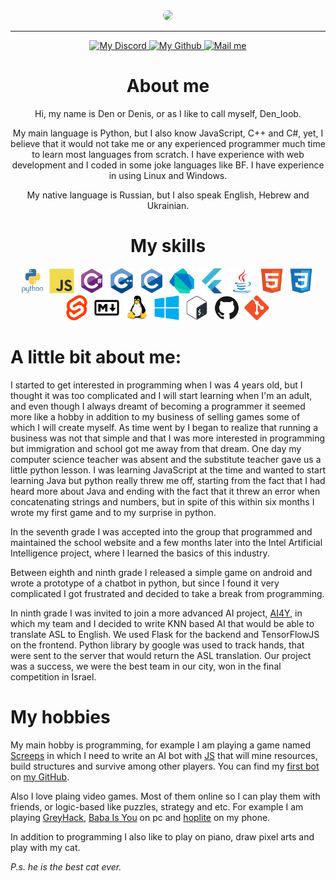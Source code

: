 <div align="center">
   <img src="https://github.com/Denloob.png" height="auto" width="170" style="clip-path:circle()" />
   <hr />

   <a href="https://discord.com/users/400619493539315713">
    <img src="https://github.com/gauravghongde/social-icons/blob/master/PNG/White/Discord_white.png?raw=true" height="auto" width="50" alt="My Discord"/>
   </a>
   <a href="https://github.com/Denloob">
    <img src="https://github.com/gauravghongde/social-icons/blob/master/PNG/White/Github_white.png?raw=true" height="auto" width="50" alt="My Github"/>
   </a>
   <a href="mailto:me@denloob.tk" title="me@denloob.tk">
    <img src="https://github.com/gauravghongde/social-icons/blob/master/PNG/White/Gmail_white.png?raw=true" height="auto" width="50" alt="Mail me"/>
   </a>

# About me

Hi, my name is Den or Denis, or as I like to call myself, Den_loob.

My main language is Python, but I also know JavaScript, C++ and C#, yet, I believe that it would not take me or any experienced programmer much time to learn most languages from scratch. I have experience with web development and I coded in some joke languages like BF.
I have experience in using Linux and Windows.

My native language is Russian, but I also speak English, Hebrew and Ukrainian.

# My skills

<div>
<img src="https://raw.githubusercontent.com/devicons/devicon/1119b9f84c0290e0f0b38982099a2bd027a48bf1/icons/python/python-original-wordmark.svg" title="Python" alt="Python" width="40" height="40"/>&nbsp;
<img src="https://raw.githubusercontent.com/devicons/devicon/1119b9f84c0290e0f0b38982099a2bd027a48bf1/icons/javascript/javascript-original.svg" title="JavaScript" alt="JavaScript" width="40" height="40"/>&nbsp;
<img src="https://raw.githubusercontent.com/devicons/devicon/1119b9f84c0290e0f0b38982099a2bd027a48bf1/icons/csharp/csharp-original.svg" title="C#" alt="C#" width="40" height="40"/>&nbsp;
<img src="https://raw.githubusercontent.com/devicons/devicon/1119b9f84c0290e0f0b38982099a2bd027a48bf1/icons/cplusplus/cplusplus-original.svg" title="C++" alt="C++" width="40" height="40"/>&nbsp;
<img src="https://raw.githubusercontent.com/devicons/devicon/1119b9f84c0290e0f0b38982099a2bd027a48bf1/icons/c/c-original.svg" title="C" alt="C" width="40" height="40"/>&nbsp;
<img src="https://raw.githubusercontent.com/devicons/devicon/1119b9f84c0290e0f0b38982099a2bd027a48bf1/icons/dart/dart-original.svg" title="Dart" alt="Dart" width="40" height="40"/>&nbsp;
<img src="https://raw.githubusercontent.com/devicons/devicon/1119b9f84c0290e0f0b38982099a2bd027a48bf1/icons/flutter/flutter-original.svg" title="Flutter" alt="Flutter" width="40" height="40"/>&nbsp;
<img src="https://raw.githubusercontent.com/devicons/devicon/1119b9f84c0290e0f0b38982099a2bd027a48bf1/icons/java/java-original.svg" title="Java" alt="Java" width="40" height="40"/>&nbsp;
<img src="https://raw.githubusercontent.com/devicons/devicon/1119b9f84c0290e0f0b38982099a2bd027a48bf1/icons/html5/html5-original.svg" title="HTML" alt="HTML" width="40" height="40"/>&nbsp;
<img src="https://raw.githubusercontent.com/devicons/devicon/1119b9f84c0290e0f0b38982099a2bd027a48bf1/icons/css3/css3-original.svg" title="CSS" alt="CSS" width="40" height="40"/>&nbsp;
<img src="https://raw.githubusercontent.com/devicons/devicon/1119b9f84c0290e0f0b38982099a2bd027a48bf1/icons/svelte/svelte-original.svg" title="Svelte" alt="Svelte" width="40" height="40"/>&nbsp;
<img src="https://raw.githubusercontent.com/devicons/devicon/1119b9f84c0290e0f0b38982099a2bd027a48bf1/icons/markdown/markdown-original.svg" title="MarkDown" alt="MarkDown" width="40" height="40"/>&nbsp;
<img src="https://raw.githubusercontent.com/devicons/devicon/1119b9f84c0290e0f0b38982099a2bd027a48bf1/icons/linux/linux-original.svg" title="Linux" alt="Linux" width="40" height="40"/>&nbsp;
<img src="https://raw.githubusercontent.com/devicons/devicon/1119b9f84c0290e0f0b38982099a2bd027a48bf1/icons/windows8/windows8-original.svg" title="Windows" alt="Windows" width="40" height="40"/>&nbsp;
<img src="https://raw.githubusercontent.com/devicons/devicon/1119b9f84c0290e0f0b38982099a2bd027a48bf1/icons/bash/bash-original.svg" title="bash" alt="bash" width="40" height="40"/>&nbsp;
<img src="https://raw.githubusercontent.com/devicons/devicon/1119b9f84c0290e0f0b38982099a2bd027a48bf1/icons/github/github-original.svg" title="GitHub" alt="GitHub" width="40" height="40"/>&nbsp;
<img src="https://raw.githubusercontent.com/devicons/devicon/1119b9f84c0290e0f0b38982099a2bd027a48bf1/icons/git/git-original.svg" title="Git" alt="Git" width="40" height="40"/>&nbsp;
</div>

</div>

# A little bit about me:

I started to get interested in programming when I was 4 years old, but I thought it was too complicated and I will start learning when I'm an adult, and even though I always dreamt of becoming a programmer it seemed more like a hobby in addition to my business of selling games some of which I will create myself. As time went by I began to realize that running a business was not that simple and that I was more interested in programming but immigration and school got me away from that dream. One day my computer science teacher was absent and the substitute teacher gave us a little python lesson. I was learning JavaScript at the time and wanted to start learning Java but python really threw me off, starting from the fact that I had heard more about Java and ending with the fact that it threw an error when concatenating strings and numbers, but in spite of this within six months I wrote my first game and to my surprise in python.

In the seventh grade I was accepted into the group that programmed and maintained the school website and a few months later into the Intel Artificial Intelligence project, where I learned the basics of this industry.

Between eighth and ninth grade I released a simple game on android and wrote a prototype of a chatbot in python, but since I found it very complicated I got frustrated and decided to take a break from programming.

In ninth grade I was invited to join a more advanced AI project, [AI4Y](https://www.intel.com/content/www/us/en/corporate/artificial-intelligence/ai-for-youth.html), in which my team and I decided to write KNN based AI that would be able to translate ASL to English. We used Flask for the backend and TensorFlowJS on the frontend. Python library by google was used to track hands, that were sent to the server that would return the ASL translation. Our project was a success, we were the best team in our city, won in the final competition in Israel.

# My hobbies

My main hobby is programming, for example I am playing a game named [Screeps](https://screeps.com/) in which I need to write an AI bot with [JS](https://www.javascript.com/) that will mine resources, build structures and survive among other players. You can find my [first bot](https://github.com/Denloob/dci-screeps) on [my GitHub](https://github.com/Denloob).

Also I love plaing video games. Most of them online so I can play them with friends, or logic-based like puzzles, strategy and etc. For example I am playing [GreyHack](https://greyhack.net/), [Baba Is You](https://hempuli.com/baba/) on pc and [hoplite](http://www.magmafortress.com/p/hoplite.html) on my phone.

In addition to programming I also like to play on piano, draw pixel arts and play with my cat.

_P.s. he is the best cat ever._
